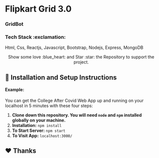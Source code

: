 <!-- ## Project Name & Pitch -->
<h1>Flipkart Grid 3.0</h1>
<!-- #### Example: -->

<h3>GridBot</h3>
<h3>Tech Stack :exclamation:</h3>
<p>Html, Css, Reactjs, Javascript, Bootstrap, Nodejs, Express, MongoDB
</p>

<p align="center">
  Show some love :blue_heart: and Star :star: the Repository to support the project.
</p>

## :rocket: Installation and Setup Instructions

#### Example:

You can get the College After Covid Web App up and running on your localhost in 5 minutes with these four steps:

1. **Clone down this repository. You will need `node` and `npm` installed globally on your machine.**
2. **Installation:**
   `npm install`
3. **To Start Server:**
   `npm start`
4. **To Visit App:**
   `localhost:3000/`

## :heart: Thanks
